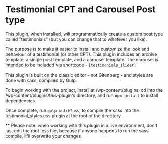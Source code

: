 # Testimonial CPT and Carousel Post type

This plugin, when installed, will programmatically create a custom post type called "testimonials" (but you can change that to whatever you like).

The purpose is to make it easier to install and customize the look and behaviour of a testimonial (or other CPT). This plugin includes an archive template, a single post template, and a carousel template. The carousel is intended to be included via shortcode - `[testimonials_slider]`

This plugin is built on the classic editor - not Gitenberg - and styles are done with sass, compiled by Gulp.

To begin working with the project, install at /wp-content/plugins, cd into the /wp-content/plugins/this-plugin's directory, and run `npm install` to install dependencies.

Once complete, run `gulp watchSass`, to compile the sass into the testimonial_styles.css plugin at the root of the directory.

** Please note: when working with this plugin in a live environment, don't just edit the root .css file, because if anyone happens to run the sass compile, it'll overwrite your changes.